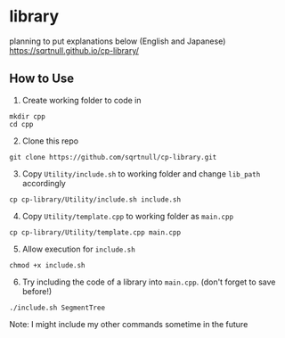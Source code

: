# library
planning to put explanations below (English and Japanese) \
https://sqrtnull.github.io/cp-library/

## How to Use

1. Create working folder to code in
```
mkdir cpp
cd cpp
```
2. Clone this repo
```
git clone https://github.com/sqrtnull/cp-library.git
```
3. Copy `Utility/include.sh` to working folder and change `lib_path` accordingly
```
cp cp-library/Utility/include.sh include.sh
```
4. Copy `Utility/template.cpp` to working folder as `main.cpp`
```
cp cp-library/Utility/template.cpp main.cpp
```
5. Allow execution for `include.sh`
```
chmod +x include.sh
```
6. Try including the code of a library into `main.cpp`. (don't forget to save before!)
```
./include.sh SegmentTree
```

Note: I might include my other commands sometime in the future
